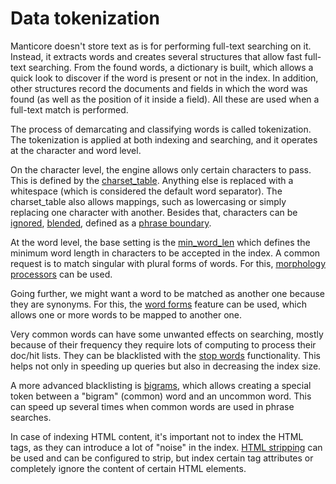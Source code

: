 # Data tokenization

Manticore doesn't store text as is for performing full-text searching on it. Instead, it extracts words and creates several structures that allow fast full-text searching. From the found words, a dictionary is built, which allows a quick look to discover if the word is present or not in the index. In addition, other structures record the documents and fields in which the word was found (as well as the position of it inside a field). All these are used when a full-text match is performed.

The process of demarcating and classifying words is called tokenization. The tokenization is applied at both indexing and searching, and it operates at the character and word level.

On the character level, the engine allows only certain characters to pass. This is defined by the [charset_table](../../Creating_a_table/NLP_and_tokenization/Low-level_tokenization.md#charset_table). Anything else is replaced with a whitespace (which is considered the default word separator). The charset_table also allows mappings, such as lowercasing or simply replacing one character with another. Besides that, characters can be [ignored](../../Creating_a_table/NLP_and_tokenization/Low-level_tokenization.md#ignore_chars), [blended](../../Creating_a_table/NLP_and_tokenization/Low-level_tokenization.md#blend_chars), defined as a [phrase boundary](../../Creating_a_table/NLP_and_tokenization/Low-level_tokenization.md#phrase_boundary). 

At the word level, the base setting is the [min_word_len](../../Creating_a_table/NLP_and_tokenization/Low-level_tokenization.md#min_word_len) which defines the minimum word length in characters to be accepted in the index. A common request is to match singular with plural forms of words. For this, [morphology processors](../../Creating_a_table/NLP_and_tokenization/Morphology.md#morphology) can be used. 

Going further, we might want a word to be matched as another one because they are synonyms. For this, the [word forms](../../Creating_a_table/NLP_and_tokenization/Wordforms.md) feature can be used, which allows one or more words to be mapped to another one.

Very common words can have some unwanted effects on searching, mostly because of their frequency they require lots of computing to process their doc/hit lists. They can be blacklisted with the [stop words](../../Creating_a_table/NLP_and_tokenization/Ignoring_stop-words.md#stopwords) functionality. This helps not only in speeding up queries but also in decreasing the index size.

A more advanced blacklisting is [bigrams](../../Creating_a_table/NLP_and_tokenization/Low-level_tokenization.md#bigram_index), which allows creating a special token between a "bigram" (common) word and an uncommon word. This can speed up several times when common words are used in phrase searches.

In case of indexing HTML content, it's important not to index the HTML tags, as they can introduce a lot of "noise" in the index. [HTML stripping](../../Creating_a_table/NLP_and_tokenization/Advanced_HTML_tokenization.md#Stripping-HTML-tags) can be used and can be configured to strip, but index certain tag attributes or completely ignore the content of certain HTML elements.
<!-- proofread -->
